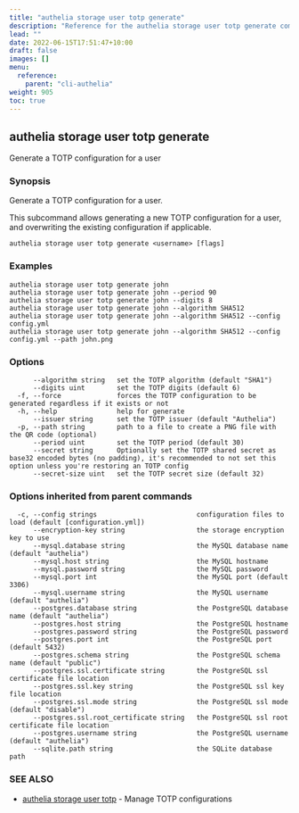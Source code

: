 ```yaml
---
title: "authelia storage user totp generate"
description: "Reference for the authelia storage user totp generate command."
lead: ""
date: 2022-06-15T17:51:47+10:00
draft: false
images: []
menu:
  reference:
    parent: "cli-authelia"
weight: 905
toc: true
---
```


## authelia storage user totp generate

Generate a TOTP configuration for a user

### Synopsis

Generate a TOTP configuration for a user.

This subcommand allows generating a new TOTP configuration for a user,
and overwriting the existing configuration if applicable.

```
authelia storage user totp generate <username> [flags]
```

### Examples

```
authelia storage user totp generate john
authelia storage user totp generate john --period 90
authelia storage user totp generate john --digits 8
authelia storage user totp generate john --algorithm SHA512
authelia storage user totp generate john --algorithm SHA512 --config config.yml
authelia storage user totp generate john --algorithm SHA512 --config config.yml --path john.png
```

### Options

```
      --algorithm string   set the TOTP algorithm (default "SHA1")
      --digits uint        set the TOTP digits (default 6)
  -f, --force              forces the TOTP configuration to be generated regardless if it exists or not
  -h, --help               help for generate
      --issuer string      set the TOTP issuer (default "Authelia")
  -p, --path string        path to a file to create a PNG file with the QR code (optional)
      --period uint        set the TOTP period (default 30)
      --secret string      Optionally set the TOTP shared secret as base32 encoded bytes (no padding), it's recommended to not set this option unless you're restoring an TOTP config
      --secret-size uint   set the TOTP secret size (default 32)
```

### Options inherited from parent commands

```
  -c, --config strings                         configuration files to load (default [configuration.yml])
      --encryption-key string                  the storage encryption key to use
      --mysql.database string                  the MySQL database name (default "authelia")
      --mysql.host string                      the MySQL hostname
      --mysql.password string                  the MySQL password
      --mysql.port int                         the MySQL port (default 3306)
      --mysql.username string                  the MySQL username (default "authelia")
      --postgres.database string               the PostgreSQL database name (default "authelia")
      --postgres.host string                   the PostgreSQL hostname
      --postgres.password string               the PostgreSQL password
      --postgres.port int                      the PostgreSQL port (default 5432)
      --postgres.schema string                 the PostgreSQL schema name (default "public")
      --postgres.ssl.certificate string        the PostgreSQL ssl certificate file location
      --postgres.ssl.key string                the PostgreSQL ssl key file location
      --postgres.ssl.mode string               the PostgreSQL ssl mode (default "disable")
      --postgres.ssl.root_certificate string   the PostgreSQL ssl root certificate file location
      --postgres.username string               the PostgreSQL username (default "authelia")
      --sqlite.path string                     the SQLite database path
```

### SEE ALSO

* [authelia storage user totp](authelia_storage_user_totp.md)	 - Manage TOTP configurations

